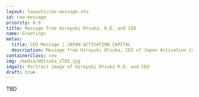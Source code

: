 ```yaml
---
layout: layouts/ceo-message.vto
id: ceo-message
priority: 0.9
title: Message from Hiroyuki Otsuka, R.D. and CEO
name: Greetings
metas:
  title: CEO Message | JAPAN ACTIVATION CAPITAL
  description: Message from Hiroyuki Otsuka, CEO of Japan Activation Capital
containerClass: ceo
img: /media/HOtsuka_2785.jpg
imgalt: Portrait image of Hiroyuki Otsuka R.D. and CEO
draft: true
---
```


TBD